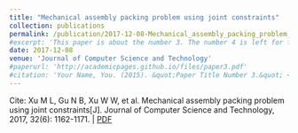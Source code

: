 ```yaml
---
title: "Mechanical assembly packing problem using joint constraints"
collection: publications
permalink: /publication/2017-12-08-Mechanical_assembly_packing_problem_using_joint_constraints
#excerpt: 'This paper is about the number 3. The number 4 is left for future work.'
date: 2017-12-08
venue: 'Journal of Computer Science and Technology'
#paperurl: 'http://academicpages.github.io/files/paper3.pdf'
#citation: 'Your Name, You. (2015). &quot;Paper Title Number 3.&quot; <i>Journal 1</i>. 1(3).'
---
```


Cite: Xu M L, Gu N B, Xu W W, et al. Mechanical assembly packing problem using joint constraints[J]. Journal of Computer Science and Technology, 2017, 32(6): 1162-1171.  \| [PDF](http://shibo2.github.io/files/2017_Mechanical_Assembly_Packing_Problem_Using_Joint_Constraints.pdf)
